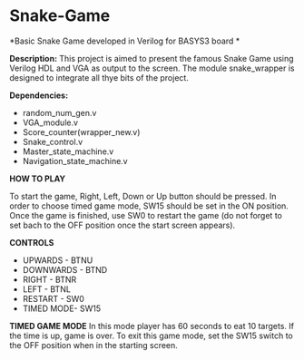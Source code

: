# Snake-Game
*Basic Snake Game developed in Verilog for BASYS3 board *

**Description:** 
This project is aimed to present the famous Snake Game using Verilog HDL and VGA as output to the screen. 
The module snake_wrapper is designed to integrate all thye bits of the project.
               
**Dependencies:** 
- random_num_gen.v
- VGA_module.v
- Score_counter(wrapper_new.v)
- Snake_control.v
- Master_state_machine.v
- Navigation_state_machine.v
 
**HOW TO PLAY**

To start the game, Right, Left, Down or Up button should be pressed. In order to choose timed game mode, SW15 should be set in the ON position. Once the game is finished, use SW0 to restart the game (do not forget to set bach to the OFF position once the start screen appears).

**CONTROLS**

* UPWARDS   - BTNU
* DOWNWARDS - BTND
* RIGHT     - BTNR
* LEFT      - BTNL
* RESTART   - SW0
* TIMED MODE- SW15

**TIMED GAME MODE**
In this mode player has 60 seconds to eat 10 targets. If the time is up, game is over. To exit this game mode, set the SW15 switch to the OFF position when in the starting screen.
